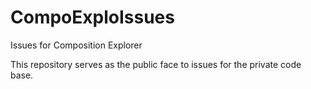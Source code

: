 # CompoExploIssues
Issues for Composition Explorer


This repository serves as the public face to issues for the private code base.
